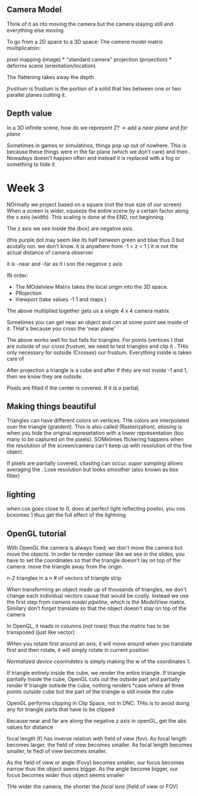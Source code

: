 ## Camera Model

Think of it as nto moving the camera but the camera staying still and everything else moving

To go from a 2D space to a 3D space:
The *camera model* matrix multiplicatoin:

pixel mapping (image) *  "standard camera" projection (projection) *  deforms scene (orientation/location)

The flattening takes away the depth 

*frustrum* is frustum is the portion of a solid that lies between one or two parallel planes cutting it.

## Depth value
In a 3D infinite scene, how do we represent Z? -> add a *near plane* and *far plane*

Sometimes in games or simulatinos, things pop up out of nowhere. This is because these things were in the far plane (which we don't care) and then . Nowadays doesn't happen often and instead it is replaced with a fog or something to hide it

# Week 3
NOrmally we project based on a square (not the true size of our screen) When a screen is wider, squeeze the entire scene by a certain factor along the x axis (width). This scaling is done at the END, not beginning

The z axis we see inside the (box) are negative axis.

(this purple dot may seem like its half between green and blue thus 0 but acutally not. we don't know. it is anywhere from -1 < z < 1 ) it is not the actual distance of camera observer

it is -near and -far as it i son the negative z axis

IN order:
- The MOdelview Matrix takes the local origin into the 3D space. 
- PRojection
- Viewport (take values -1 1 and maps )

The above multiplied together gets us a single 4 x 4 camera matrix

Sometimes you can get near an object and can at some point see inside of it. THat's because you cross the 'near plane'



The above works well for but fails for triangles. For points (vertices ) that are outside of our *cross frustum*, we need to test triangles and clip it . THis only necessary for outside (Crosses) our frustum. Everything inside is taken care of

After projection a triangle is a cube and after if they are not inside -1 and 1, then we know they are outside. 

Pixels are filled if the center is covered. If it is a partial, 

## Making things beautiful
Triangles can have different colors on vertices. THe colors are interpolated over the triangle (graident). This is also called (Rasterization). *aliasing* is when you hide the original represetation with a lower representation (too many to be captured on the pixels). SOMetimes flickering happens when the resolution of the screen/camera can't keep up with resolution of the fine object.

If pixels are partially covered, cliasitng can occur. *super sampling* allows averaging the  . Lose resolution but looks smoother (also known as box filter)


## lighting
when cos goes close to 0, does at perfect light reflecting positoi, you cos bceomes 1 thus get the full effect of the lightning


## OpenGL tutorial
With OpenGL the camera is always fixed; we don't move the camera but move the objects. In order to render camear like we see in the slides, you have to set the coordinates so that the triangle doesn't lay on top of the camera: move the triangle away from the origin.

n-2 triangles in a n # of vectors of triangle strip

When transforming an object made up of thousands of triangles, we don't change each individual vectors cause that would be costly. Instead we use the first step from *camera model pipeline*, which is the *ModelView* matrix. Similary don't forget translate so that the object doesn't stay on top of the camera

In OpenGL, it reads in columns (not rows) thus the matrix has to be transposed (just like vector)


WHen you rotate first around an axis, it will move around
when you translate first and then rotate, it will simply rotate in current position

*Normalized device coorindates* is simply making the w of the coordinates 1. 

If triangle entirely inside the cube, we render the entire triangle.
If triangle paritally inside the cube, OpenGL cuts out the outside part and partially render
If triangle outisde the cube, nothing renders
*case where all three points outside cube but the part of the triangle is still inside the cube

OpenGL performs clipping in Clip Space, not in DNC. THis is to avoid doing any for triangle parts that have to be clipped

Because near and far are along the negative z axis in openGL, get the abs values for distance

focal length (f) has inverse relation with field of view (fov). As focal length becomes larger, the field of view becomes smaller. As focal length becomes smaller, te fiedl of view becomes smaller.

As the field of view or angle (Fovy) becomes smaller, our focus becomes narrow thus the object seems bigger. As the angle become bigger, our focus becomes wider thus object seems smaller

THe wider the camera, the shorter the *focal lens* (field of view or FOV)
